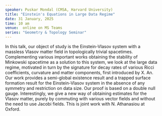 ```yaml
---
speaker: Puskar Mondal (CMSA, Harvard University)
title: "Einstein's Equations in Large Data Regime"
date: 31 January, 2025
time: 10 am
venue:  online on MS Teams
series: "Geometry & Topology Seminar"
---
```


In this talk, our object of study is the Einstein-Vlasov system with a massless Vlasov matter field in topologically trivial spacetimes. 
Complementing various important works obtaining the stability of Minkowski spacetime as a solution to this system, we look at the large data 
regime, motivated in turn by the signature for decay rates of various Ricci coefficients, curvature and matter components, first 
introduced by X. An. Our work provides a semi-global existence result and a trapped surface formation result for the Einstein-Vlasov 
system in the absence of any symmetry and restriction on data size. Our proof is based on a double null gauge. Interestingly, we give a 
new way of obtaining estimates for the Vlasov matter, purely by commuting with various vector fields and without the need to use Jacobi 
fields. This is joint work with N. Athanasiou at Oxford.
